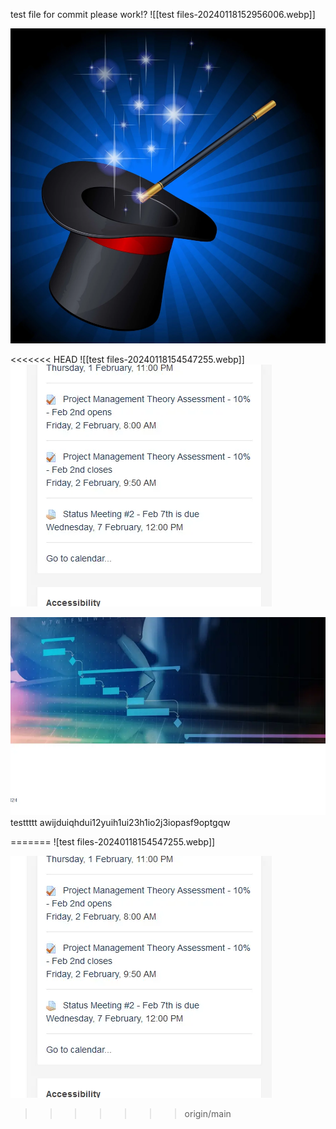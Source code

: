 test file for commit
please work!?
![[test files-20240118152956006.webp]]

![Alt text](../!Images/Magic-01.webp)


<<<<<<< HEAD
![[test files-20240118154547255.webp]]![](../!Images/test%20files-20240118154646722.webp)


![](!Images/test%20files-20240118155039084.webp) testtttt
awijduiqhdui12yuih1ui23h1io2j3iopasf9optgqw

=======
![test files-20240118154547255.webp]]

![](../!Images/test%20files-20240118154646722.webp)
>>>>>>> origin/main
